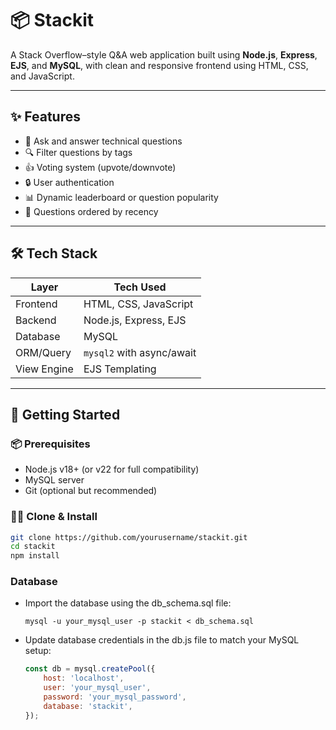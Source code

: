 # 📦 Stackit

A Stack Overflow–style Q&A web application built using **Node.js**, **Express**, **EJS**, and **MySQL**, with clean and responsive frontend using HTML, CSS, and JavaScript.

---

## ✨ Features

- 📝 Ask and answer technical questions
- 🔍 Filter questions by tags
- 👍 Voting system (upvote/downvote)
- 🔒 User authentication
- 📊 Dynamic leaderboard or question popularity
- 📅 Questions ordered by recency

---

## 🛠️ Tech Stack

| Layer     | Tech Used                         |
|-----------|-----------------------------------|
| Frontend  | HTML, CSS, JavaScript             |
| Backend   | Node.js, Express, EJS             |
| Database  | MySQL                             |
| ORM/Query | `mysql2` with async/await         |
| View Engine | EJS Templating                   |

---

## 🚀 Getting Started

### 📦 Prerequisites

- Node.js v18+ (or v22 for full compatibility)
- MySQL server
- Git (optional but recommended)

### 🧑‍💻 Clone & Install

```bash
git clone https://github.com/yourusername/stackit.git
cd stackit
npm install
```

### Database

- Import the database using the db_schema.sql file:

    ```
    mysql -u your_mysql_user -p stackit < db_schema.sql
    ```

- Update database credentials in the db.js file to match your MySQL setup:

    ```node.js
    const db = mysql.createPool({
        host: 'localhost',
        user: 'your_mysql_user',
        password: 'your_mysql_password',
        database: 'stackit',
    });